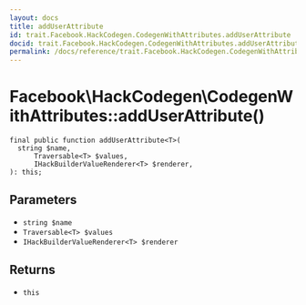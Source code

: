 ```yaml
---
layout: docs
title: addUserAttribute
id: trait.Facebook.HackCodegen.CodegenWithAttributes.addUserAttribute
docid: trait.Facebook.HackCodegen.CodegenWithAttributes.addUserAttribute
permalink: /docs/reference/trait.Facebook.HackCodegen.CodegenWithAttributes.addUserAttribute.md
---
```

# Facebook\\HackCodegen\\CodegenWithAttributes::addUserAttribute()




``` Hack
final public function addUserAttribute<T>(
  string $name,
      Traversable<T> $values,
      IHackBuilderValueRenderer<T> $renderer,
): this;
```




## Parameters




+ ` string $name `
+ ` Traversable<T> $values `
+ ` IHackBuilderValueRenderer<T> $renderer `




## Returns




* ` this `